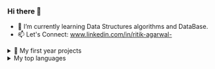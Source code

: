 ### Hi there 👋

- 🌱 I’m currently learning Data Structures algorithms and DataBase.
- 📫 Let's Connect: www.linkedin.com/in/ritik-agarwal-


<details>
<summary> 🔭 My first year projects </summary>
      
     1. Spotify Clone (Using HTML and CSS)
     2. Blog Page (Using HTML and CSS)
     3. Budget Manager (Using C++)
</details>

<details>
<summary>My top languages</summary>


| Rank | Languages |
|-----:|-----------|
|     1| Java      |
|     2| C++       |
|     3| HTML      |
|     4| CSS       |
|     5| SQL       |
|     6| C         |
|     7| Python    |

</details>

